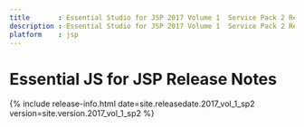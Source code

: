 ```yaml
---
title 		: Essential Studio for JSP 2017 Volume 1  Service Pack 2 Release Notes
description : Essential Studio for JSP 2017 Volume 1  Service Pack 2 Release Notes
platform    : jsp
---
```


# Essential JS for JSP Release Notes  

{% include release-info.html date=site.releasedate.2017_vol_1_sp2 version=site.version.2017_vol_1_sp2 %} 




